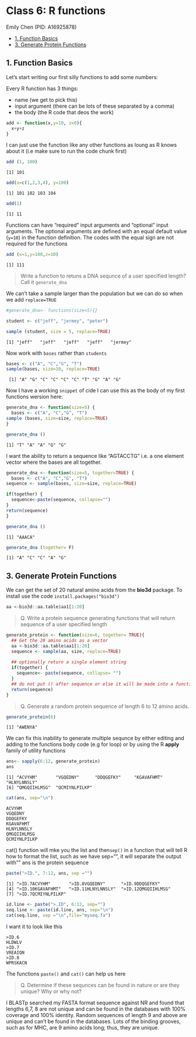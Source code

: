# Class 6: R functions
Emily Chen (PID: A16925878)

-   [1. Function Basics](#function-basics)
-   [3. Generate Protein Functions](#generate-protein-functions)

## 1. Function Basics

Let’s start writing our first silly functions to add some numbers:

Every R function has 3 things:

-   name (we get to pick this)
-   input argument (there can be lots of these separated by a comma)
-   the body (the R code that deos the work)

``` r
add <- function(x,y=10, z=0){
  x+y+z
}
```

I can just use the function like any other functions as loung as R knows
about it (i.e make sure to run the code chunk first)

``` r
add (1, 100)
```

    [1] 101

``` r
add(x=c(1,2,3,4), y=100)
```

    [1] 101 102 103 104

``` r
add(1)
```

    [1] 11

Functions can have “required” input arguments and “optional” input
arguments. The optional arguments are defined with an equal default
value (`y=10`) in the function definition. The codes with the equal sign
are not required for the functions

``` r
add (x=1,y=100,z=10)
```

    [1] 111

> Write a function to retuns a DNA sequnce of a user specified length?
> Call it `generate_dna`

We can’t take a sample larger than the population but we can do so when
we add `replace=TRUE`

``` r
#generate_dna<- functions(size=5){}

student <- c("jeff", "jermey", "peter")

sample (student, size = 5, replace=TRUE)
```

    [1] "jeff"   "jeff"   "jeff"   "jeff"   "jermey"

Now work with `bases` rather than `students`

``` r
bases <- c("A", "C","G", "T")
sample(bases, size=10, replace=TRUE)
```

     [1] "A" "G" "C" "C" "C" "C" "T" "G" "A" "G"

Now I have a working `snippet` of cide I can use this as the body of my
first functions wersion here:

``` r
generate_dna <- function(size=5) {
  bases <- c("A", "C","G", "T")
sample (bases, size=size, replace=TRUE)
}
```

``` r
generate_dna ()
```

    [1] "T" "A" "A" "G" "G"

I want the ability to return a sequence like “AGTACCTG” i.e. a one
element vector where the bases are all together.

``` r
generate_dna <- function(size=5, together=TRUE) {
  bases <- c("A", "C","G", "T")
sequence <- sample(bases, size=size, replace=TRUE)

if(together) {
  sequence<-paste(sequence, collapse="")
}
return(sequence)
}
```

``` r
generate_dna ()
```

    [1] "AAACA"

``` r
generate_dna (together= F)
```

    [1] "A" "C" "C" "A" "G"

## 3. Generate Protein Functions

We can get the set of 20 natural amino acids from the **bio3d** package.
To install use the code `install.packages("bio3d")`

``` r
aa <-bio3d::aa.table$aa1[1:20]
```

> Q. Write a protein sequence generating functions that will return
> sequence of a user specified length

``` r
generate_protein <- function(size=6, together= TRUE){
  ## Get the 20 amino acids as a vector
  aa <-bio3d::aa.table$aa1[1:20]
  sequence <- sample(aa, size, replace=TRUE)
  
  ## optionally return a single element string
  if(together) {
    sequence<- paste(sequence, collapse= "")
  }
  ## do not put () after sequence or else it will be made into a function and that is not what we are tryignto do. sequence is a variable nt a function!
  return(sequence)
}
```

> Q. Generate a random protein sequence of length 6 to 12 amino acids.

``` r
generate_protein(6)
```

    [1] "AWENYA"

We can fix this inability to generate multiple sequnce by either editing
and adding to the functions body code (e.g for loop) or by using the R
**apply** family of utility functions

``` r
ans<- sapply(6:12, generate_protein)
ans
```

    [1] "ACVYHM"       "VGQEDNY"      "DDQGEFKY"     "KGAVAFHMT"    "HLNYLNNSLY"  
    [6] "QMGQIIHLMSG"  "QCMIYNLPILKP"

``` r
cat(ans, sep="\n")
```

    ACVYHM
    VGQEDNY
    DDQGEFKY
    KGAVAFHMT
    HLNYLNNSLY
    QMGQIIHLMSG
    QCMIYNLPILKP

cat() function will mke you the list and then`sep()` in a function that
will tell R how to format the list, such as we have sep=““, it will
separate the output with”” ans is the protein sequence

``` r
paste(">ID.", 7:12, ans, sep ="")
```

    [1] ">ID.7ACVYHM"       ">ID.8VGQEDNY"      ">ID.9DDQGEFKY"    
    [4] ">ID.10KGAVAFHMT"   ">ID.11HLNYLNNSLY"  ">ID.12QMGQIIHLMSG"
    [7] ">ID.7QCMIYNLPILKP"

``` r
id.line <- paste(">.ID", 6:12, sep="")
seq.line <- paste(id.line, ans, sep="\n")
cat(seq.line, sep ="\n",file="myseq.fa") 
```

I want it to look like this

    >ID.6
    HLDWLV
    >ID.7
    VREAIQN
    >ID.8
    WPRSKACN

The functions `paste()` and `cat()` can help us here

> Q. Determine if these sequnces can be found in nature or are they
> unique? Why or why not?

I BLASTp searched my FASTA format sequence against NR and found that
lengths 6,7, 8 are not unique and can be found in the databases with
100% coverage and 100% identity. Random sequences of length 9 and above
are unique and can’t be found in the databases. Lots of the binding
grooves, such as for MHC, are 9 amino acids long; thus, they are unique.
